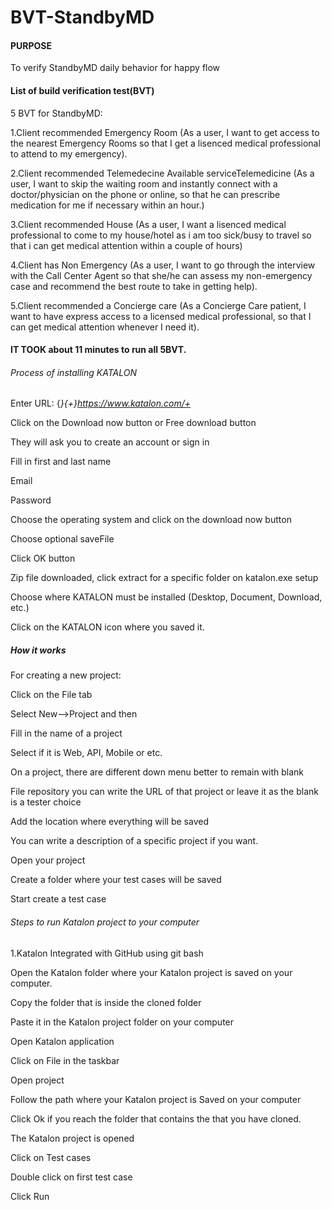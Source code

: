 # BVT-StandbyMD
#### PURPOSE
To verify StandbyMD daily behavior for happy flow

#### List of build verification test(BVT)
5 BVT for StandbyMD:

1.Client recommended Emergency Room
 (As a user, I want to get access to the nearest Emergency Rooms
 so that I get a lisenced medical professional to attend to my emergency).
 
2.Client recommended Telemedecine Available serviceTelemedicine
 (As a user, I want to skip the waiting room and instantly connect with a doctor/physician on the phone or online,
 so that he can prescribe medication for me if necessary within an hour.)
                   
3.Client recommended House 
  (As a user, I want a lisenced medical professional to come to my house/hotel as i am too sick/busy to travel 
  so that i can get medical attention within a couple of hours)
                   
4.Client has Non Emergency
  (As a user, I want  to go through the interview with the Call Center Agent 
  so that she/he can assess my non-emergency case and recommend the best route to take in getting help).

5.Client recommended a Concierge care 
  (As a Concierge Care patient, I want to have express access to a licensed medical professional,
  so that I can get medical attention whenever I need it).
 
#### IT TOOK about 11 minutes to run all 5BVT.

###### Process of installing KATALON

Enter URL: {*}{+}https://www.katalon.com/+*

Click on the Download now button or Free download button

They will ask you to create an account or sign in

Fill in first and last name

Email 

Password

Choose the operating system and click on the download now button

Choose optional saveFile

Click OK button

Zip file downloaded, click extract for a specific folder on katalon.exe setup

Choose where KATALON must be installed (Desktop, Document, Download, etc.)

Click on the KATALON icon where you saved it.


##### How it works

For creating a new project:

Click on the File tab

Select New-->Project and then 

Fill in the name of a project 

Select if it is Web, API, Mobile or etc.

On a project, there are different down menu better to remain with blank

File repository you can write the URL of that project or leave it as the blank is a tester choice

Add the location where everything will be saved

You can write a description of a specific project if you want.

Open your project

Create a folder where your test cases will be saved

Start create a test case

###### Steps to run Katalon project to your computer

1.Katalon Integrated with GitHub using git bash

Open the Katalon folder where your Katalon project is saved on your computer.

Copy the folder that is inside the cloned folder

Paste it in the Katalon project folder on your computer

Open Katalon application

Click on File in the taskbar

Open project

Follow the path where your Katalon project is Saved on your computer

Click Ok if you reach the folder that contains the that you have cloned.

The Katalon project is opened

Click on Test cases

Double click on first test case

Click Run
